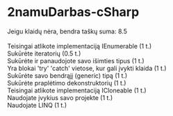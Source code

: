 # 2namuDarbas-cSharp

Jeigu klaidų nėra, bendra taškų suma: 8.5<br/>
<br/>
Teisingai atlikote implementaciją IEnumerable<T> (1 t.)<br/>
Sukūrėte iteratorių (0.5 t.)<br/>
Sukūrėte ir panaudojote savo išimties tipus (1 t.)<br/>
Yra blokai 'try' 'catch' vietose, kur gali įvykti klaida (1 t.)<br/>
Sukūrėte savo bendrąjį (generic) tipą (1 t.)<br/>
Sukūrėte praplėtimo dekonstruktorių (1 t.)<br/>
Teisingai atlikote implementaciją ICloneable (1 t.)<br/>
Naudojate įvykius savo projekte (1 t.)<br/>
Naudojate LINQ (1 t.)<br/>
